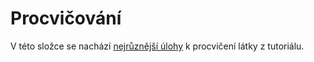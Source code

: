 # Procvičování

V této složce se nachází [nejrůznější úlohy](ulohy_zadani.ipynb) k procvičení látky z tutoriálu.